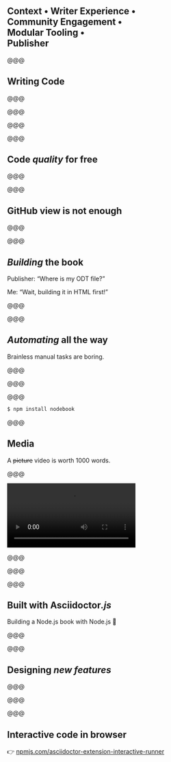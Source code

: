 <!-- .slide: data-state="contrasted" -->

## Context • Writer Experience • <br> Community Engagement • <br> **Modular Tooling** • <br> Publisher

@@@

## Writing Code

@@@


<!-- .slide: data-background="images/asciidoctor-code.png" data-background-size="contain" -->

@@@


<!-- .slide: data-background="images/asciidoctor-code-include.png" data-background-size="contain" -->

@@@

<!-- .slide: data-background="images/asciidoctor-code-rendered.png" data-background-size="contain" -->

@@@

## Code _quality_ for free

@@@

<!-- .slide: data-background="images/writing-code-linting.png" data-background-size="contain" -->

@@@

## GitHub view is not enough

@@@

<!-- .slide: data-background="images/github-asciidoc.png" data-background-size="contain" -->

@@@

## _Building_ the book

Publisher: <q>Where is my ODT file?</q>
<p>Me: <q>Wait, building it in HTML first!</q></p> <!-- .element: class="fragment" -->

@@@

<!-- .slide: data-background="images/plain-code-example.png" data-background-size="" -->

@@@

## _Automating_ all the way

Brainless manual tasks are boring.

@@@

<!-- .slide: data-background="images/book-build.png" data-background-size="contain" -->

@@@

<!-- .slide: data-background="images/book-build-config.png" data-background-size="contain" -->

@@@

```sh
$ npm install nodebook
```

@@@

## Media

A ~~picture~~ video is worth 1000 words.

@@@

<video data-autoplay src="https://thom4.net/node.js/chapter-04/videos/browser-sync.mp4"></video>

@@@

<!-- .slide: data-background="images/asciidoctor-video.png" data-background-size="contain" -->

@@@

<!-- .slide: data-background="images/asciidoctor-dynamic-blocks.png" data-background-size="contain" -->

@@@

## Built with Asciidoctor<em>.js</em>

Building a Node.js book with Node.js 🙌

@@@

<!-- .slide: data-background="images/community-build.png" data-background-size="contain" -->

@@@

## Designing _new features_

@@@

<!-- .slide: data-background="images/plain-code-example.png" data-background-size="" -->

@@@

<!-- .slide: data-background="images/runner-demo.gif" data-background-size="contain" -->


@@@

## Interactive code in browser

👉 [npmjs.com/asciidoctor-extension-interactive-runner][runner]

[runner]: http://npmjs.com/asciidoctor-extension-interactive-runner
